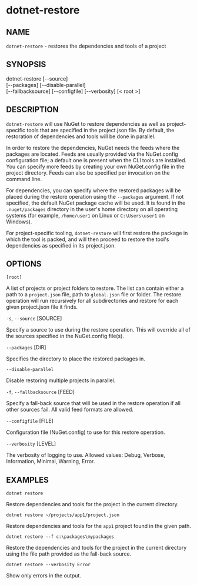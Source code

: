 dotnet-restore
==============

## NAME

`dotnet-restore` - restores the dependencies and tools of a project

## SYNOPSIS

dotnet-restore [--source]  
    [--packages] [--disable-parallel]  
    [--fallbacksource] [--configfile] [--verbosity]
    [< root >]  

## DESCRIPTION

`dotnet-restore` will use NuGet to restore dependencies as well as project-specific tools that are specified in the 
project.json file. By default, the restoration of dependencies and tools will be done in parallel.

In order to restore the dependencies, NuGet needs the feeds where the packages are located. Feeds are usually provided via the 
NuGet.config configuration file; a default one is present when the CLI tools are installed. You can specify more feeds by 
creating your own NuGet.config file in the project directory. Feeds can also be specified per invocation on the command line. 

For dependencies, you can specify where the restored packages will be placed during the restore operation using the 
`--packages` argument. If not specified, the default NuGet package cache will be used. It is found in the `.nuget/packages`
directory in the user's home directory on all operating systems (for example, `/home/user1` on Linux or `C:\Users\user1` 
on Windows).

For project-specific tooling, `dotnet-restore` will first restore the package in which the tool is packed, and will then
proceed to restore the tool's dependencies as specified in its project.json. 

## OPTIONS

`[root]` 
    
 A list of projects or project folders to restore. The list can contain either a path to a `project.json` file, path to `global.json` file or  folder. The restore operation will run recursively for all subdirectories and restore for each given project.json file it finds.

`-s`, `--source` [SOURCE]

Specify a source to use during the restore operation. This will override all of the sources specified in the NuGet.config file(s). 

`--packages` [DIR]

Specifies the directory to place the restored packages in. 

`--disable-parallel`

Disable restoring multiple projects in parallel. 

`-f`, `--fallbacksource` [FEED]

Specify a fall-back source that will be used in the restore operation if all other sources fail. All valid feed formats are allowed. 

`--configfile` [FILE]

Configuration file (NuGet.config) to use for this restore operation. 

`--verbosity` [LEVEL]

The verbosity of logging to use. Allowed values: Debug, Verbose, Information, Minimal, Warning, Error.

## EXAMPLES

`dotnet restore`

Restore dependencies and tools for the project in the current directory. 

`dotnet restore ~/projects/app1/project.json`
    
Restore dependencies and tools for the `app1` project found in the given path.
	
`dotnet restore --f c:\packages\mypackages`
    
Restore the dependencies and tools for the project in the current directory using the file path provided as the fall-back source. 
	
`dotnet restore --verbosity Error`
    
Show only errors in the output.

